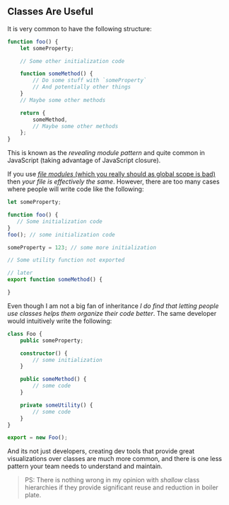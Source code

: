## Classes Are Useful

It is very common to have the following structure:

```typescript
function foo() {
    let someProperty;

    // Some other initialization code

    function someMethod() {
        // Do some stuff with `someProperty`
        // And potentially other things
    }
    // Maybe some other methods

    return {
        someMethod,
        // Maybe some other methods
    };
}
```

This is known as the *revealing module pattern* and quite common in JavaScript (taking advantage of JavaScript closure).

If you use [*file modules* (which you really should as global scope is bad)](../project/modules.md) then *your file is effectively the same*. However, there are too many cases where people will write code like the following:

```typescript
let someProperty;

function foo() {
   // Some initialization code
}
foo(); // some initialization code

someProperty = 123; // some more initialization

// Some utility function not exported

// later
export function someMethod() {

}
```

Even though I am not a big fan of inheritance *I do find that letting people use classes helps them organize their code better*. The same developer would intuitively write the following:

```typescript
class Foo {
    public someProperty;

    constructor() {
        // some initialization
    }

    public someMethod() {
        // some code
    }

    private someUtility() {
        // some code
    }
}

export = new Foo();
```

And its not just developers, creating dev tools that provide great visualizations over classes are much more common, and there is one less pattern your team needs to understand and maintain.

> PS: There is nothing wrong in my opinion with *shallow* class hierarchies if they provide significant reuse and reduction in boiler plate.
